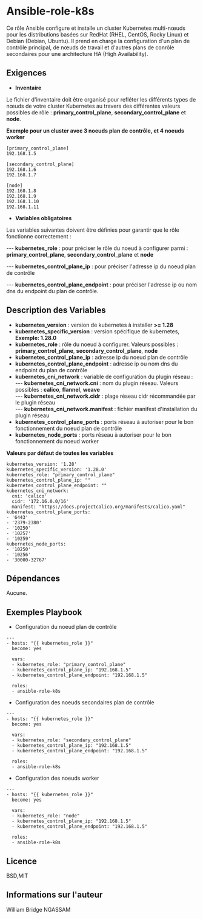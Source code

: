 Ansible-role-k8s
================

Ce rôle Ansible configure et installe un cluster Kubernetes multi-nœuds pour les distributions basées sur RedHat (RHEL, CentOS, Rocky Linux) et Debian (Debian, Ubuntu). Il prend en charge la configuration d'un plan de contrôle principal, de nœuds de travail et d'autres plans de conrôle secondaires pour une architecture HA (High Availability).

Exigences
------------

- **Inventaire**

Le fichier d'inventaire doit être organisé pour refléter les différents types de nœuds de votre cluster Kubernetes au travers des différentes valeurs possibles de rôle : **primary_control_plane**, **secondary_control_plane** et **node**.

**Exemple pour un cluster avec 3 noeuds plan de contrôle, et 4 noeuds worker**

```
[primary_control_plane]
192.168.1.5

[secondary_control_plane]
192.168.1.6
192.168.1.7

[node]
192.168.1.8
192.168.1.9
192.168.1.10
192.168.1.11
```

- **Variables obligatoires**

Les variables suivantes doivent être définies pour garantir que le rôle fonctionne correctement : 

--- **kubernetes_role** : pour préciser le rôle du noeud à configurer parmi : **primary_control_plane**, **secondary_control_plane** et **node**

--- **kubernetes_control_plane_ip** : pour préciser l'adresse ip du noeud plan de contrôle

--- **kubernetes_control_plane_endpoint** : pour préciser l'adresse ip ou nom dns du endpoint du plan de contrôle.

Description des Variables
----------------------------

- **kubernetes_version** : version de kubernetes à installer **>= 1.28**
- **kubernetes_specific_version** : version spécifique de kubernetes, **Exemple: 1.28.0**
- **kubernetes_role** : rôle du noeud à configurer. Valeurs possibles : **primary_control_plane**, **secondary_control_plane**, **node**
- **kubernetes_control_plane_ip** : adresse ip du noeud plan de contrôle
- **kubernetes_control_plane_endpoint** : adresse ip ou nom dns du endpoint du plan de contrôle
- **kubernetes_cni_network** : variable de configuration du plugin réseau : <br>
--- **kubernetes_cni_network.cni** : nom du plugin réseau. Valeurs possibles : **calico**, **flannel**, **weave** <br>
--- **kubernetes_cni_network.cidr** : plage réseau cidr récommandée par le plugin réseau <br>
--- **kubernetes_cni_network.manifest** : fichier manifest d'installation du plugin réseau
- **kubernetes_control_plane_ports** : ports réseau à autoriser pour le bon fonctionnement du noeud plan de contrôle
- **kubernetes_node_ports** : ports réseau à autoriser pour le bon fonctionnement du noeud worker

**Valeurs par défaut de toutes les variables**

```
kubernetes_version: '1.28'
kubernetes_specific_version: '1.28.0'
kubernetes_role: "primary_control_plane"
kubernetes_control_plane_ip: ""
kubernetes_control_plane_endpoint: ""
kubernetes_cni_network:
  cni: 'calico'
  cidr: '172.16.0.0/16'
  manifest: "https://docs.projectcalico.org/manifests/calico.yaml"
kubernetes_control_plane_ports:
- '6443'
- '2379-2380'
- '10250'
- '10257'
- '10259'
kubernetes_node_ports:
- '10250'
- '10256'
- '30000-32767'
```

Dépendances
-------------

Aucune.

Exemples Playbook
------------------

- Configuration du noeud plan de contrôle

```
---
- hosts: "{{ kubernetes_role }}"
  become: yes

  vars:
  - kubernetes_role: "primary_control_plane"
  - kubernetes_control_plane_ip: "192.168.1.5"
  - kubernetes_control_plane_endpoint: "192.168.1.5"

  roles:
  - ansible-role-k8s
```

- Configuration des noeuds secondaires plan de contrôle

```
---
- hosts: "{{ kubernetes_role }}"
  become: yes

  vars:
  - kubernetes_role: "secondary_control_plane"
  - kubernetes_control_plane_ip: "192.168.1.5"
  - kubernetes_control_plane_endpoint: "192.168.1.5"

  roles:
  - ansible-role-k8s
```

- Configuration des noeuds worker

```
---
- hosts: "{{ kubernetes_role }}"
  become: yes

  vars:
  - kubernetes_role: "node"
  - kubernetes_control_plane_ip: "192.168.1.5"
  - kubernetes_control_plane_endpoint: "192.168.1.5"

  roles:
  - ansible-role-k8s
```

Licence
-------

BSD,MIT

Informations sur l'auteur
------------------

William Bridge NGASSAM